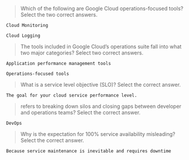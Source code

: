>Which of the following are Google Cloud operations-focused tools? Select the two correct answers.
```
Cloud Monitoring
```
```
Cloud Logging
```
>The tools included in Google Cloud’s operations suite fall into what two major categories? Select two correct answers.
```
Application performance management tools
```
```
Operations-focused tools
```
>What is a service level objective (SLO)? Select the correct answer.
```
The goal for your cloud service performance level.
```
>refers to breaking down silos and closing gaps between developer and operations teams? Select the correct answer.
```
DevOps
```
>Why is the expectation for 100% service availability misleading? Select the correct answer.
```
Because service maintenance is inevitable and requires downtime
```
